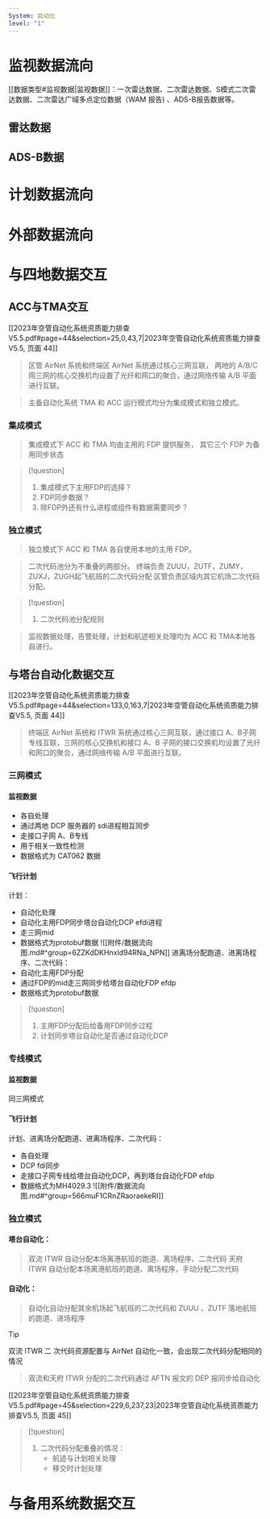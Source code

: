 ```yaml
---
System: 自动化
level: "1"
---
```

# 监视数据流向

[[数据类型#监视数据|监视数据]]：一次雷达数据、二次雷达数据、S模式二次雷达数据、二次雷达广域多点定位数据（WAM 报告) 、ADS-B报告数据等。

## 雷达数据


## ADS-B数据

# 计划数据流向

# 外部数据流向

# 与四地数据交互

## ACC与TMA交互
[[2023年空管自动化系统资质能力排查V5.5.pdf#page=44&selection=25,0,43,7|2023年空管自动化系统资质能力排查V5.5, 页面 44]]

> 区管 AirNet 系统和终端区 AirNet 系统通过核心三网互联， 两地的 A/B/C 网三网的核心交换机均设置了光纤和网口的聚合，通过网络传输 A/B 平面进行互联。

> 主备自动化系统 TMA 和 ACC 运行模式均分为集成模式和独立模式。
### 集成模式

>集成模式下 ACC 和 TMA 均由主用的 FDP 提供服务， 其它三个 FDP 为备用同步状态

>[!question]
>1. 集成模式下主用FDP的选择？
>2. FDP同步数据？
>3. 除FDP外还有什么进程或组件有数据需要同步？
### 独立模式

>独立模式下 ACC 和 TMA 各自使用本地的主用 FDP。

>二次代码池分为不重叠的两部分。
  终端负责 ZUUU，ZUTF，ZUMY，ZUXJ，ZUGH起飞航班的二次代码分配
  区管负责区域内其它机场二次代码分配。

>[!question]
>1. 二次代码池分配规则

>监视数据处理，告警处理，计划和航迹相关处理均为 ACC 和 TMA本地各自进行。
## 与塔台自动化数据交互
[[2023年空管自动化系统资质能力排查V5.5.pdf#page=44&selection=133,0,163,7|2023年空管自动化系统资质能力排查V5.5, 页面 44]]

> 终端区 AirNet 系统和 ITWR 系统通过核心三网互联，通过接口 A、B子网专线互联，三网的核心交换机和接口 A、B 子网的接口交换机均设置了光纤和网口的聚合，通过网络传输 A/B 平面进行互联。
### 三网模式
#### 监视数据
- 各自处理
- 通过两地 DCP 服务器的 sdi进程相互同步
- 走接口子网 A、B专线
- 用于相关一致性检测
- 数据格式为 CAT062 数据
#### 飞行计划
计划：
- 自动化处理
- 自动化主用FDP同步塔台自动化DCP efdi进程
- 走三网mid
- 数据格式为protobuf数据
![[附件/数据流向图.md#^group=6ZZKdDKHnxId94RNa_NPN]]
进离场分配跑道、进离场程序、二次代码：
- 自动化主用FDP分配
- 通过FDP的mid走三网同步给塔台自动化FDP efdp
- 数据格式为protobuf数据
>[!question]
>1. 主用FDP分配后给备用FDP同步过程
>2. 计划同步塔台自动化是否通过自动化DCP

### 专线模式
#### 监视数据
同三网模式
#### 飞行计划
计划、进离场分配跑道、进离场程序、二次代码：
- 各自处理
- DCP fdi同步
- 走接口子网专线给塔台自动化DCP，再到塔台自动化FDP efdp
- 数据格式为MH4029.3
![[附件/数据流向图.md#^group=566muF1CRnZRaoraekeRI]]
### 独立模式
#### 塔台自动化：
> 双流 ITWR 自动分配本场离港航班的跑道、离场程序、二次代码
   天府 ITWR 自动分配本场离港航班的跑道、离场程序，手动分配二次代码

#### 自动化：
> 自动化自动分配其余机场起飞航班的二次代码和 ZUUU 、ZUTF 落地航班的跑道、进场程序

>[!tip]
> 双流 ITWR 二 次代码资源配置与 AirNet 自动化一致，会出现二次代码分配相同的情况

> 双流和天府 ITWR 分配的二次代码通过 AFTN 报文的 DEP 报同步给自动化

[[2023年空管自动化系统资质能力排查V5.5.pdf#page=45&selection=229,6,237,23|2023年空管自动化系统资质能力排查V5.5, 页面 45]]

>[!question]
>1. 二次代码分配重叠的情况：
> 	 - 航迹与计划相关处理
> 	 - 移交时计划处理
# 与备用系统数据交互